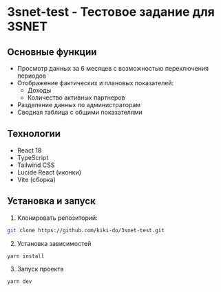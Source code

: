 # 3snet-test - Тестовое задание для 3SNET

## Основные функции

- Просмотр данных за 6 месяцев с возможностью переключения периодов
- Отображение фактических и плановых показателей:
  - Доходы
  - Количество активных партнеров
- Разделение данных по администраторам
- Сводная таблица с общими показателями

## Технологии

- React 18
- TypeScript
- Tailwind CSS
- Lucide React (иконки)
- Vite (сборка)

## Установка и запуск

1. Клонировать репозиторий:

```bash
git clone https://github.com/kiki-do/3snet-test.git
```

2. Установка зависимостей

```bash
yarn install
```

3. Запуск проекта

```bash
yarn dev
```
